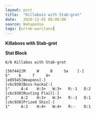 ```yaml
---
layout: post
title:  "Killaboss with Stab-grot"
date:   2020-12-05 00:00:00
source: Wahapedia
tags: [orruk-warclans]
---
```


**Killaboss with Stab-grot**

**Stat Block**
```
6/6 Killabos with Stab-grot
```

```
[56f442]M     W     B     Sa    [-]
5"    6     7     4+    
[e85545]Weapons[-]
[c6c930]Boss-hacka[-]
1"     A:4    H:3+   W:3+   R:-1   D:2   
[c6c930]Rusting Flail[-]
2"     A:2    H:3+   W:3+   R:-1   D:1   
[c6c930]Prized Shiv[-]
1"     A:3    H:4+   W:4+   R:-    D:1   
```
    